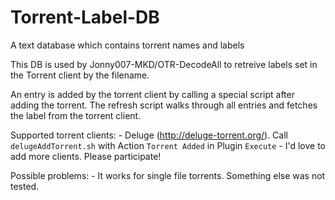 # Torrent-Label-DB
A text database which contains torrent names and labels

This DB is used by Jonny007-MKD/OTR-DecodeAll to retreive labels set in the Torrent client by the filename.

An entry is added by the torrent client by calling a special script after adding the torrent.
The refresh script walks through all entries and fetches the label from the torrent client.

Supported torrent clients:
	- Deluge (http://deluge-torrent.org/). Call `delugeAddTorrent.sh` with Action `Torrent Added` in Plugin `Execute`
	- I'd love to add more clients. Please participate!

Possible problems:
	- It works for single file torrents. Something else was not tested.

